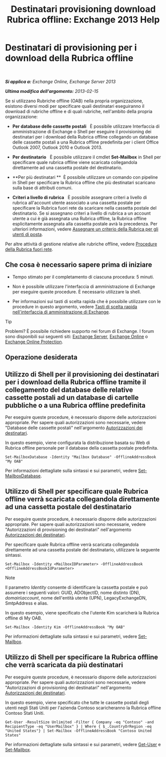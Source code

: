﻿---
title: 'Destinatari provisioning download Rubrica offline: Exchange 2013 Help'
TOCTitle: Destinatari di provisioning per i download della Rubrica offline
ms:assetid: 141751ac-16d3-4e3c-b70c-004aeedcb5a0
ms:mtpsurl: https://technet.microsoft.com/it-it/library/Aa996345(v=EXCHG.150)
ms:contentKeyID: 50480033
ms.date: 05/22/2018
mtps_version: v=EXCHG.150
ms.translationtype: MT
---

# Destinatari di provisioning per i download della Rubrica offline

 

_**Si applica a:** Exchange Online, Exchange Server 2013_

_**Ultima modifica dell'argomento:** 2013-02-15_

Se si utilizzano Rubriche offline (OAB) nella propria organizzazione, esistono diversi modi per specificare quali destinatari eseguiranno il download di rubriche offline e di quali rubriche, nell'ambito della propria organizzazione:

  - **Per database delle cassette postali**   È possibile utilizzare Interfaccia di amministrazione di Exchange o Shell per eseguire il provisioning dei destinatari per i download della Rubrica offline collegando un database delle cassette postali a una Rubrica offline predefinita per i client Office Outlook 2007, Outlook 2010 e Outlook 2013.

  - **Per destinatario**   È possibile utilizzare il cmdlet **Set-Mailbox** in Shell per specificare quale rubrica offline viene scaricata collegandola direttamente ad una cassetta postale del destinatario.

  - **Per più destinatari **  È possibile utilizzare un comando con pipeline in Shell per specificare la Rubrica offline che più destinatari scaricano sulla base di attributi comuni.

  - **Criteri a livello di rubrica**   È possibile assegnare criteri a livello di rubrica all'account utente associato a una cassetta postale per specificare la Rubrica fuori rete da scaricare nella cassetta postale del destinatario. Se si assegnano criteri a livello di rubrica a un account utente a cui è già assegnata una Rubrica offline, la Rubrica offline esplicitamente assegnata alla cassetta postale avrà la precedenza. Per ulteriori informazioni, vedere [Assegnare un criterio della Rubrica per gli utenti di posta](assign-an-address-book-policy-to-mail-users-exchange-2013-help.md).

Per altre attività di gestione relative alle rubriche offline, vedere [Procedure della Rubrica fuori rete](offline-address-book-procedures-exchange-2013-help.md).

## Che cosa è necessario sapere prima di iniziare

  - Tempo stimato per il completamento di ciascuna procedura: 5 minuti.

  - Non è possibile utilizzare l'interfaccia di amministrazione di Exchange per eseguire queste procedure. È necessario utilizzare la shell.

  - Per informazioni sui tasti di scelta rapida che è possibile utilizzare con le procedure in questo argomento, vedere [Tasti di scelta rapida nell'interfaccia di amministrazione di Exchange](keyboard-shortcuts-in-the-exchange-admin-center-exchange-online-protection-help.md).


> [!TIP]
> Problemi? È possibile richiedere supporto nei forum di Exchange. I forum sono disponibili sui seguenti siti: <A href="https://go.microsoft.com/fwlink/p/?linkid=60612">Exchange Server</A>, <A href="https://go.microsoft.com/fwlink/p/?linkid=267542">Exchange Online</A> o <A href="https://go.microsoft.com/fwlink/p/?linkid=285351">Exchange Online Protection</A>.



## Operazione desiderata

## Utilizzo di Shell per il provisioning dei destinatari per i download della Rubrica offline tramite il collegamento del database delle relative cassette postali ad un database di cartelle pubbliche o a una Rubrica offline predefinita

Per eseguire queste procedure, è necessario disporre delle autorizzazioni appropriate. Per sapere quali autorizzazioni sono necessarie, vedere "Database delle cassette postali" nell'argomento [Autorizzazioni dei destinatari](recipients-permissions-exchange-2013-help.md).

In questo esempio, viene configurata la distribuzione basata su Web di Rubrica offline personale per il database della cassetta postale predefinita.

    Set-MailboxDatabase -Identity "Mailbox Database" -OfflineAddressBook "My OAB"

Per informazioni dettagliate sulla sintassi e sui parametri, vedere [Set-MailboxDatabase](https://technet.microsoft.com/it-it/library/bb123971\(v=exchg.150\)).

## Utilizzo di Shell per specificare quale Rubrica offline verrà scaricata collegandola direttamente ad una cassetta postale del destinatario

Per eseguire queste procedure, è necessario disporre delle autorizzazioni appropriate. Per sapere quali autorizzazioni sono necessarie, vedere "Autorizzazioni di provisioning dei destinatari" nell'argomento [Autorizzazioni dei destinatari](recipients-permissions-exchange-2013-help.md).

Per specificare quale Rubrica offline verrà scaricata collegandola direttamente ad una cassetta postale del destinatario, utilizzare la seguente sintassi.

    Set-Mailbox -Identity <MailboxIDParameter> -OfflineAddressBook <OfflineAddressBookIdParameter>


> [!NOTE]
> Il parametro <EM>Identity</EM> consente di identificare la cassetta postale e può assumere i seguenti valori: GUID, ADObjectID, nome distinto (DN), <EM>domain\account</EM>, nome dell'entità utente (UPN), LegacyExchangeDN, SmtpAddress e alias.



In questo esempio, viene specificato che l'utente Kim scaricherà la Rubrica offline di My OAB.

    Set-Mailbox -Identity Kim -OfflineAddressBook "My OAB"

Per informazioni dettagliate sulla sintassi e sui parametri, vedere [Set-Mailbox](https://technet.microsoft.com/it-it/library/bb123981\(v=exchg.150\)).

## Utilizzo di Shell per specificare la Rubrica offline che verrà scaricata da più destinatari

Per eseguire queste procedure, è necessario disporre delle autorizzazioni appropriate. Per sapere quali autorizzazioni sono necessarie, vedere "Autorizzazioni di provisioning dei destinatari" nell'argomento [Autorizzazioni dei destinatari](recipients-permissions-exchange-2013-help.md).

In questo esempio, viene specificato che tutte le cassette postali degli utenti negli Stati Uniti per l'azienda Contoso scaricheranno la Rubrica offline Contoso Stati Uniti.

    Get-User -ResultSize Unlimited -Filter { Company -eq "Contoso" -and RecipientType -eq "UserMailbox" } | Where { $_.CountryOrRegion -eq "United States"} | Set-Mailbox -OfflineAddressBook "Contoso United States"

Per informazioni dettagliate sulla sintassi e sui parametri, vedere [Get-User](https://technet.microsoft.com/it-it/library/aa996896\(v=exchg.150\)) e [Set-Mailbox](https://technet.microsoft.com/it-it/library/bb123981\(v=exchg.150\)).

